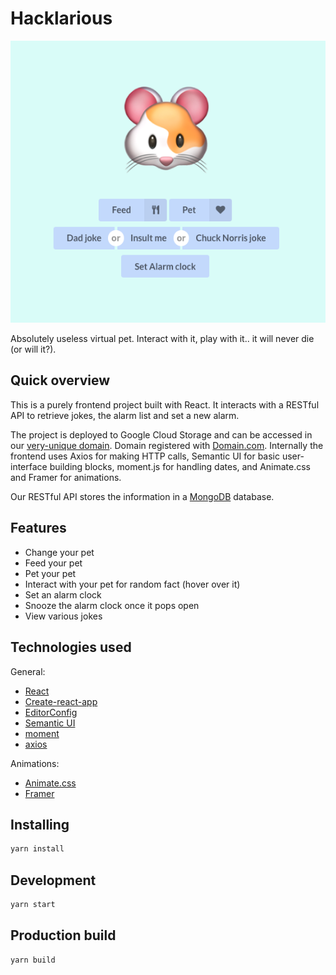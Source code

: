 # Hacklarious
![demo](demo.png)

Absolutely useless virtual pet. Interact with it, play with it.. it will never die (or will it?).

## Quick overview
This is a purely frontend project built with React. It interacts with a RESTful API to retrieve jokes, the alarm list and set a new alarm.

The project is deployed to Google Cloud Storage and can be accessed in our [very-unique domain](http://very-unique-domain-name.tech). Domain registered with [Domain.com](https://www.domain.com/). Internally the frontend uses Axios for making HTTP calls, Semantic UI for basic user-interface building blocks, moment.js for handling dates, and Animate.css and Framer for animations.

Our RESTful API stores the information in a [MongoDB](https://www.mongodb.com) database.


## Features

- Change your pet
- Feed your pet
- Pet your pet
- Interact with your pet for random fact (hover over it)
- Set an alarm clock
- Snooze the alarm clock once it pops open
- View various jokes


## Technologies used

General:
- [React](https://reactjs.org)
- [Create-react-app](https://create-react-app.dev)
- [EditorConfig](https://editorconfig.org)
- [Semantic UI](https://react.semantic-ui.com)
- [moment](https://momentjs.com)
- [axios](https://github.com/axios/axios)

Animations:
- [Animate.css](https://animate.style)
- [Framer](https://www.framer.com)

## Installing
```sh
yarn install
```

## Development
```sh
yarn start
```

## Production build
```sh
yarn build
```
